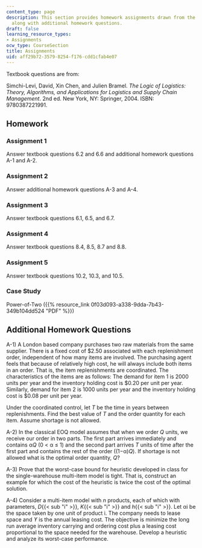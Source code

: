 ```yaml
---
content_type: page
description: This section provides homework assignments drawn from the course textbook
  along with additional homework questions.
draft: false
learning_resource_types:
- Assignments
ocw_type: CourseSection
title: Assignments
uid: aff29b72-3579-8254-f176-cdd1cfab4e07
---
```

Textbook questions are from:

Simchi-Levi, David, Xin Chen, and Julien Bramel. *The Logic of Logistics: Theory, Algorithms, and Applications for Logistics and Supply Chain Management*. 2nd ed. New York, NY: Springer, 2004. ISBN: 9780387221991.

## Homework

### Assignment 1

Answer textbook questions 6.2 and 6.6 and additional homework questions A-1 and A-2.

### Assignment 2

Answer additional homework questions A-3 and A-4.

### Assignment 3

Answer textbook questions 6.1, 6.5, and 6.7.

### Assignment 4

Answer textbook questions 8.4, 8.5, 8.7 and 8.8.

### Assignment 5

Answer textbook questions 10.2, 10.3, and 10.5.

### Case Study

Power-of-Two ({{% resource_link 0f03d093-a338-9dda-7b43-349b104dd524 "PDF" %}})

## Additional Homework Questions

A-1) A London based company purchases two raw materials from the same supplier. There is a fixed cost of $2.50 associated with each replenishment order, independent of how many items are involved. The purchasing agent feels that because of relatively high cost, he will always include both items in an order. That is, the item replenishments are coordinated. The characteristics of the items are as follows: The demand for item 1 is 2000 units per year and the inventory holding cost is $0.20 per unit per year. Similarly, demand for item 2 is 1000 units per year and the inventory holding cost is $0.08 per unit per year.

Under the coordinated control, let *T* be the time in years between replenishments. Find the best value of *T* and the order quantity for each item. Assume shortage is not allowed.

A-2) In the classical EOQ model assumes that when we order *Q* units, we receive our order in two parts. The first part arrives immediately and contains α*Q* (0 \< α ≤ 1) and the second part arrives *T* units of time after the first part and contains the rest of the order ((1−α)*Q*). If shortage is not allowed what is the optimal order quantity, *Q*?

A-3) Prove that the worst-case bound for heuristic developed in class for the single-warehouse multi-item model is tight. That is, construct an example for which the cost of the heuristic is twice the cost of the optimal solution.

A-4) Consider a multi-item model with *n* products, each of which with parameters, *D*{{< sub "i" >}}, *K*{{< sub "i" >}} and *h*{{< sub "i" >}}. Let αi be the space taken by one unit of product i. The company needs to lease space and *ϒ* is the annual leasing cost. The objective is minimize the long run average inventory carrying and ordering cost plus a leasing cost proportional to the space needed for the warehouse. Develop a heuristic and analyze its worst-case performance.